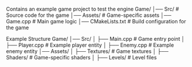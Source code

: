 Contains an example game project to test the engine
Game/
│── Src/                 # Source code for the game
│── Assets/              # Game-specific assets
│── Game.cpp             # Main game logic
│── CMakeLists.txt       # Build configuration for the game

Example Structure
Game/
│── Src/
│    ├── Main.cpp        # Game entry point
│    ├── Player.cpp      # Example player entity
│    ├── Enemy.cpp       # Example enemy entity
│── Assets/
│    ├── Textures/       # Game textures
│    ├── Shaders/        # Game-specific shaders
│    ├── Levels/         # Level files
